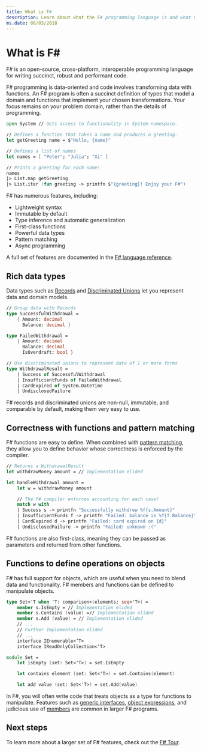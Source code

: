 ```yaml
---
title: What is F#
description: Learn about what the F# programming language is and what F# programming is like. Learn about rich types, functions, and how they fit together.
ms.date: 08/03/2018
---
```

# What is F\#

F# is an open-source, cross-platform, interoperable programming language for writing succinct, robust and performant code.

F# programming is data-oriented and code involves transforming data with functions. An F# program is often
a succinct definition of types that model a domain and functions that implement your chosen transformations.
Your focus remains on your problem domain, rather than the details of programming.

```fsharp
open System // Gets access to functionality in System namespace.

// Defines a function that takes a name and produces a greeting.
let getGreeting name = $"Hello, {name}"

// Defines a list of names
let names = [ "Peter"; "Julia"; "Xi" ]

// Prints a greeting for each name!
names
|> List.map getGreeting
|> List.iter (fun greeting -> printfn $"{greeting}! Enjoy your F#")
```

F# has numerous features, including:

* Lightweight syntax
* Immutable by default
* Type inference and automatic generalization
* First-class functions
* Powerful data types
* Pattern matching
* Async programming

A full set of features are documented in the [F# language reference](./language-reference/index.md).

## Rich data types

Data types such as [Records](./language-reference/records.md) and [Discriminated Unions](./language-reference/discriminated-unions.md) let you represent data and
domain models.

```fsharp
// Group data with Records
type SuccessfulWithdrawal =
    { Amount: decimal
      Balance: decimal }

type FailedWithdrawal =
    { Amount: decimal
      Balance: decimal
      IsOverdraft: bool }

// Use discriminated unions to represent data of 1 or more forms
type WithdrawalResult =
    | Success of SuccessfulWithdrawal
    | InsufficientFunds of FailedWithdrawal
    | CardExpired of System.DateTime
    | UndisclosedFailure
```

F# records and discriminated unions are non-null, immutable, and comparable by default, making them very easy to use.

## Correctness with functions and pattern matching

F# functions are easy to define. When combined with [pattern matching](./language-reference/pattern-matching.md), they allow you to define behavior whose correctness is enforced by the compiler.

```fsharp
// Returns a WithdrawalResult
let withdrawMoney amount = // Implementation elided

let handleWithdrawal amount =
    let w = withdrawMoney amount

    // The F# compiler enforces accounting for each case!
    match w with
    | Success s -> printfn "Successfully withdrew %f{s.Amount}"
    | InsufficientFunds f -> printfn "Failed: balance is %f{f.Balance}"
    | CardExpired d -> printfn "Failed: card expired on {d}"
    | UndisclosedFailure -> printfn "Failed: unknown :("
```

F# functions are also first-class, meaning they can be passed as parameters and returned from other functions.

## Functions to define operations on objects

F# has full support for objects, which are useful when you need to blend data and functionality. F# members and functions can be defined to manipulate objects.

```fsharp
type Set<'T when 'T: comparison>(elements: seq<'T>) =
    member s.IsEmpty = // Implementation elided
    member s.Contains (value) =// Implementation elided
    member s.Add (value) = // Implementation elided
    // ...
    // Further Implementation elided
    // ...
    interface IEnumerable<‘T>
    interface IReadOnlyCollection<‘T>

module Set =
    let isEmpty (set: Set<'T>) = set.IsEmpty

    let contains element (set: Set<'T>) = set.Contains(element)

    let add value (set: Set<'T>) = set.Add(value)
```

In F#, you will often write code that treats objects as a type for functions to manipulate. Features such as [generic interfaces](./language-reference/interfaces.md), [object expressions](./language-reference/object-expressions.md), and judicious use of [members](./language-reference/members/index.md) are common in larger F# programs.

## Next steps

To learn more about a larger set of F# features, check out the [F# Tour](tour.md).
